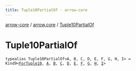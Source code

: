 ```yaml
---
title: Tuple10PartialOf - arrow-core
---
```


[arrow-core](../index.html) / [arrow.core](index.html) / [Tuple10PartialOf](./-tuple10-partial-of.html)

# Tuple10PartialOf

`typealias Tuple10PartialOf<A, B, C, D, E, F, G, H, I> = Kind9<`[`ForTuple10`](-for-tuple10.html)`, `[`A`](-tuple10-partial-of.html#A)`, `[`B`](-tuple10-partial-of.html#B)`, `[`C`](-tuple10-partial-of.html#C)`, `[`D`](-tuple10-partial-of.html#D)`, `[`E`](-tuple10-partial-of.html#E)`, `[`F`](-tuple10-partial-of.html#F)`, `[`G`](-tuple10-partial-of.html#G)`, `[`H`](-tuple10-partial-of.html#H)`, `[`I`](-tuple10-partial-of.html#I)`>`